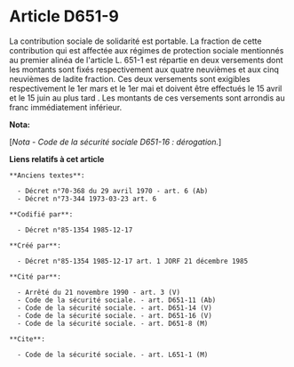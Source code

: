# Article D651-9

La contribution sociale de solidarité est portable. La fraction de cette contribution qui est affectée aux régimes de
protection sociale mentionnés au premier alinéa de l'article L. 651-1 est répartie en deux versements dont les montants sont
fixés respectivement aux quatre neuvièmes et aux cinq neuvièmes de ladite fraction. Ces deux versements sont exigibles
respectivement le 1er mars et le 1er mai et doivent être effectués le 15 avril et le 15 juin au plus tard    . Les montants
de ces versements sont arrondis au franc immédiatement inférieur.

**Nota:**

[*Nota - Code de la sécurité sociale D651-16 : dérogation.*]

**Liens relatifs à cet article**

	**Anciens textes**:

	  - Décret n°70-368 du 29 avril 1970 - art. 6 (Ab)
	  - Décret n°73-344 1973-03-23 art. 6

	**Codifié par**:

	  - Décret n°85-1354 1985-12-17

	**Créé par**:

	  - Décret n°85-1354 1985-12-17 art. 1 JORF 21 décembre 1985

	**Cité par**:

	  - Arrêté du 21 novembre 1990 - art. 3 (V)
	  - Code de la sécurité sociale. - art. D651-11 (Ab)
	  - Code de la sécurité sociale. - art. D651-14 (V)
	  - Code de la sécurité sociale. - art. D651-16 (V)
	  - Code de la sécurité sociale. - art. D651-8 (M)

	**Cite**:

	  - Code de la sécurité sociale. - art. L651-1 (M)
